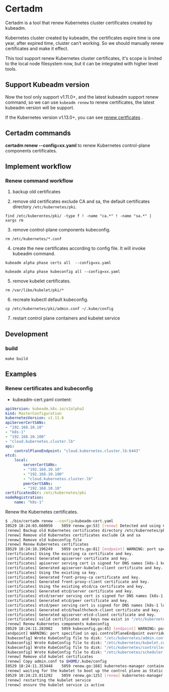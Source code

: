 # Certadm

Certadm is a tool that renew Kubernetes cluster certificates created by kubeadm.

Kubernetes cluster created by kubeadm, the certificates expire time is one year, after expired time, cluster can't working. So we should manually renew certificates and make it effect.

This tool support renew Kubernetes cluster certificates, it's scope is limited to the local node filesystem now, but it can be integrated with higher level tools.

## Support Kubeadm version

Now the tool only support v1.11.0+, and the latest kubeadm support renew command, so we can use `kubeadm renew` to renew certificates, the latest kubeadm version will be support.

If the Kubernetes version v1.13.0+, you can see [renew certficates](https://github.com/kubernetes/kubeadm/issues/581#issuecomment-471575078) .

## Certadm commands

**certadm renew --config=xx.yaml** to renew Kubernetes control-plane components certificates.

## Implement workflow

### Renew command workflow

1. backup old certificates

2. remove old certificates exclude CA and sa, the default certificates directory `/etc/kubernetes/pki`.

`find /etc/kuberentes/pki/ -type f ! -name "ca.*" ! -name "sa.*" | xargs rm`

3. remove control-plane components kubeconfig.

`rm /etc/kubernetes/*.conf`

4. create the new certificates according to config file. It will invoke kubeadm command.

`kubeadm alpha phase certs all  --config=xx.yaml`

`kubeadm alpha phase kubeconfig all --config=xx.yaml`

5. remove kubelet certificates.

`rm /var/libe/kubelet/pki/*`

6. recreate kubectl default kubeconfig.

`cp /etc/kubernetes/pki/admin.conf ~/.kube/config`

7. restart control plane containers and kubelet service

## Development

### build

`make build`

## Examples

### Renew certificates and kubeconfig

- kubeadm-cert.yaml content:

```yaml
apiVersion: kubeadm.k8s.io/v1alpha2
kind: MasterConfiguration
kubernetesVersion: v1.11.6
apiServerCertSANs:
- "192.168.10.10"
- "k8s-1"
- "192.168.10.100"
- "cloud.kubernetes.cluster.lb"
api:
    controlPlaneEndpoint: "cloud.kubernetes.cluster.lb:6443"
etcd:
    local:
        serverCertSANs:
        - "192.168.10.10"
        - "192.168.10.100"
        - "cloud.kubernetes.cluster.lb"
        peerCertSANs:
        - "192.168.10.10"
certificatesDir: /etc/kubernetes/pki
nodeRegistration:
    name: "k8s-1"
```

Renew the Kubernetes certificates.

```bash
$ ./bin/certadm renew --config=kubeadm-cert.yaml
I0529 18:24:03.660050    5059 renew.go:53] [renew] Detected and using CRI socket: /var/run/dockershim.sock
[renew] Backup old Kubernetes certificates directory /etc/kubernetes/pki
[renew] Remove old Kubernetes certificates exclude CA and sa
[renew] Remove old kubeconfig file
[renew] Renew Kubernetes certificates
I0529 18:24:10.196249    5059 certs.go:81] [endpoint] WARNING: port specified in api.controlPlaneEndpoint overrides api.bindPort in the controlplane address
[certificates] Using the existing ca certificate and key.
[certificates] Generated apiserver certificate and key.
[certificates] apiserver serving cert is signed for DNS names [k8s-1 kubernetes kubernetes.default kubernetes.default.svc kubernetes.default.svc.cluster.local cloud.kubernetes.cluster.lb k8s-1 cloud.kubernetes.cluster.lb] and IPs [10.96.0.1 192.168.10.10 192.168.10.10 192.168.10.100]
[certificates] Generated apiserver-kubelet-client certificate and key.
[certificates] Using the existing sa key.
[certificates] Generated front-proxy-ca certificate and key.
[certificates] Generated front-proxy-client certificate and key.
[certificates] Using the existing etcd/ca certificate and key.
[certificates] Generated etcd/server certificate and key.
[certificates] etcd/server serving cert is signed for DNS names [k8s-1 localhost cloud.kubernetes.cluster.lb] and IPs [127.0.0.1 ::1 192.168.10.10 192.168.10.100]
[certificates] Generated etcd/peer certificate and key.
[certificates] etcd/peer serving cert is signed for DNS names [k8s-1 localhost] and IPs [192.168.10.10 127.0.0.1 ::1 192.168.10.10]
[certificates] Generated etcd/healthcheck-client certificate and key.
[certificates] Generated apiserver-etcd-client certificate and key.
[certificates] valid certificates and keys now exist in "/etc/kubernetes/pki"
[renew] Renew Kubernetes components kubeconfig
I0529 18:24:11.283982    5059 kubeconfig.go:45] [endpoint] WARNING: port specified in api.controlPlaneEndpoint overrides api.bindPort in the controlplane address
[endpoint] WARNING: port specified in api.controlPlaneEndpoint overrides api.bindPort in the controlplane address
[kubeconfig] Wrote KubeConfig file to disk: "/etc/kubernetes/admin.conf"
[kubeconfig] Wrote KubeConfig file to disk: "/etc/kubernetes/kubelet.conf"
[kubeconfig] Wrote KubeConfig file to disk: "/etc/kubernetes/controller-manager.conf"
[kubeconfig] Wrote KubeConfig file to disk: "/etc/kubernetes/scheduler.conf"
[renew] Remove old kubelet certificates
[renew] Copy admin.conf to $HOME/.kube/config
I0529 18:24:11.353448    5059 renew.go:168] kubernetes-manager containers: [e3694b0955bd a510bbae0087 fa9ea420be81 951b25ad0cbc]
[renew] waiting for the kubelet to boot up the control plane as Static Pods from /etc/kubernetes/manifests
I0529 18:24:23.811292    5059 renew.go:125] [renew] kubernetes-manager containers running
[renew] restarting the kubelet service
[renew] ensure the kubelet service is active
```
